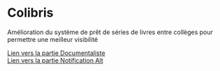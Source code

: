 # Colibris

Amélioration du système de prêt de séries de livres entre collèges pour permettre une meilleur visibilité

[Lien vers la partie Documentaliste](https://josuedurand.github.io/Colibris-maquette/documentaliste/index.html)  
[Lien vers la partie Notification Alt](https://josuedurand.github.io/Colibris-maquette/documentaliste/gestNotifDocu.html)
